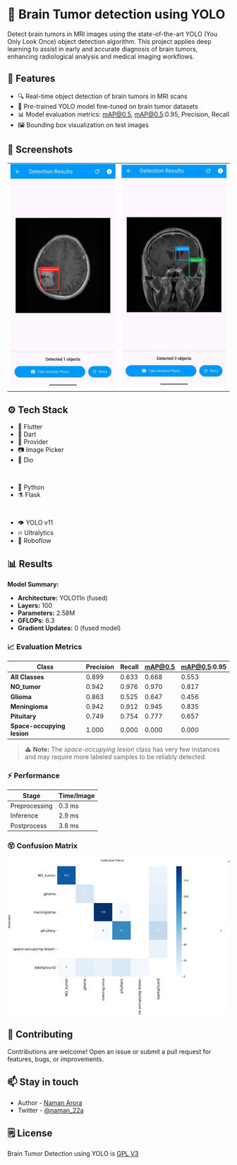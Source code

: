 # 🧠 Brain Tumor detection using YOLO

Detect brain tumors in MRI images using the state-of-the-art YOLO (You Only Look Once) object detection algorithm. This project applies deep learning to assist in early and accurate diagnosis of brain tumors, enhancing radiological analysis and medical imaging workflows.

## 🚀 Features

-   🔍 Real-time object detection of brain tumors in MRI scans
-   🧠 Pre-trained YOLO model fine-tuned on brain tumor datasets
-   📊 Model evaluation metrics: mAP@0.5, mAP@0.5:0.95, Precision, Recall
-   🖼️ Bounding box visualization on test images

## 📸 Screenshots

<table>
  <tr>
    <td><img src="./assets/1.jpg" alt="Image 1" width="400"/></td>
    <td><img src="./assets/2.jpg" alt="Image 2" width="400"/></td>
  </tr>
</table>

## ⚙️ Tech Stack

-   📘 Flutter
-   🎯 Dart
-   🎁 Provider
-   📷 Image Picker
-   📨 Dio

<br/>

-   🐍 Python
-   ⚗️ Flask

<br/>

-   👁️ YOLO v11
-   🔥 Ultralytics
-   🤖 Roboflow

## 📊 Results

**Model Summary:**

-   **Architecture:** YOLO11n (fused)
-   **Layers:** 100
-   **Parameters:** 2.58M
-   **GFLOPs:** 6.3
-   **Gradient Updates:** 0 (fused model)

### 📈 Evaluation Metrics

| Class                      | Precision | Recall | mAP@0.5 | mAP@0.5:0.95 |
| -------------------------- | --------- | ------ | ------- | ------------ |
| **All Classes**            | 0.899     | 0.633  | 0.668   | 0.553        |
| **NO_tumor**               | 0.942     | 0.976  | 0.970   | 0.817        |
| **Glioma**                 | 0.863     | 0.525  | 0.647   | 0.456        |
| **Meningioma**             | 0.942     | 0.912  | 0.945   | 0.835        |
| **Pituitary**              | 0.749     | 0.754  | 0.777   | 0.657        |
| **Space-occupying lesion** | 1.000     | 0.000  | 0.000   | 0.000        |

> ⚠️ **Note:** The _space-occupying lesion_ class has very few instances and may require more labeled samples to be reliably detected.

### ⚡ Performance

| Stage         | Time/Image |
| ------------- | ---------- |
| Preprocessing | 0.3 ms     |
| Inference     | 2.9 ms     |
| Postprocess   | 3.8 ms     |

### 😵 Confusion Matrix

![Confusion Matrix](./assets/confusion_matrix.png)

## 🤝 Contributing

Contributions are welcome! Open an issue or submit a pull request for features, bugs, or improvements.

## 📫 Stay in touch

-   Author - [Naman Arora](https://namanarora.vercel.app)
-   Twitter - [@naman_22a](https://twitter.com/naman_22a)

## 🗒️ License

Brain Tumor Detection using YOLO is [GPL V3](./LICENSE)
